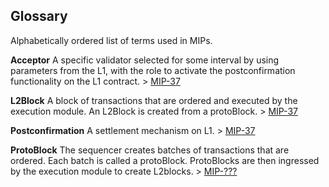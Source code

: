 ## Glossary

Alphabetically ordered list of terms used in MIPs.

**Acceptor**
A specific validator selected for some interval by using parameters from the L1, with the role to activate the postconfirmation functionality on the L1 contract. > [MIP-37](MIP/mip-37/README.md)

**L2Block**
A block of transactions that are ordered and executed by the execution module. An L2Block is created from a protoBlock. > [MIP-37](MIP/mip-37/README.md)

**Postconfirmation**
A settlement mechanism on L1. > [MIP-37](MIP/mip-37/README.md)

**ProtoBlock**
The sequencer creates batches of transactions that are ordered. Each batch is called a protoBlock. ProtoBlocks are then ingressed by the execution module to create L2blocks. > [MIP-???]()
